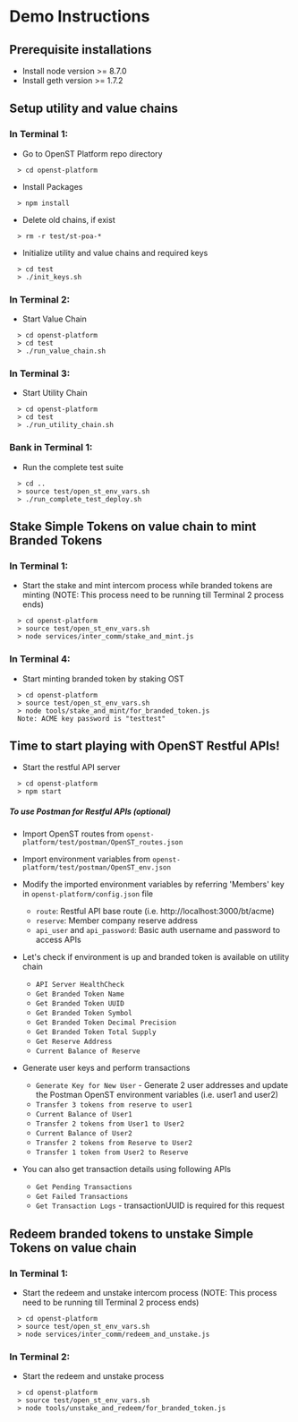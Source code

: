 # Demo Instructions

## Prerequisite installations 

* Install node version >= 8.7.0
* Install geth version >= 1.7.2

## Setup utility and value chains 

### In Terminal 1:

* Go to OpenST Platform repo directory
```
  > cd openst-platform 
```

* Install Packages
```
  > npm install
```

* Delete old chains, if exist
```
  > rm -r test/st-poa-*
```

* Initialize utility and value chains and required keys
```
  > cd test
  > ./init_keys.sh
```
  
### In Terminal 2:

* Start Value Chain
```
  > cd openst-platform
  > cd test
  > ./run_value_chain.sh
```
  
### In Terminal 3:

* Start Utility Chain
```
  > cd openst-platform
  > cd test
  > ./run_utility_chain.sh
```
  
### Bank in Terminal 1:
* Run the complete test suite
```
  > cd ..
  > source test/open_st_env_vars.sh
  > ./run_complete_test_deploy.sh
```
  
## Stake Simple Tokens on value chain to mint Branded Tokens

### In Terminal 1:
* Start the stake and mint intercom process while branded tokens are minting (NOTE: This process need to be running till Terminal 2 process ends)
```
  > cd openst-platform
  > source test/open_st_env_vars.sh
  > node services/inter_comm/stake_and_mint.js
```

### In Terminal 4:
* Start minting branded token by staking OST
```
  > cd openst-platform
  > source test/open_st_env_vars.sh
  > node tools/stake_and_mint/for_branded_token.js
  Note: ACME key password is "testtest"
```
  
## Time to start playing with OpenST Restful APIs!

* Start the restful API server
```
  > cd openst-platform
  > npm start
```
  
##### To use Postman for Restful APIs (optional)  

* Import OpenST routes from ``openst-platform/test/postman/OpenST_routes.json``

* Import environment variables from ``openst-platform/test/postman/OpenST_env.json``
 
* Modify the imported environment variables by referring 'Members' key in ``openst-platform/config.json`` file
  * ``route``: Restful API base route (i.e. http://localhost:3000/bt/acme)
  * ``reserve``: Member company reserve address
  * ``api_user`` and ``api_password``: Basic auth username and password to access APIs

* Let's check if environment is up and branded token is available on utility chain
  * ``API Server HealthCheck``
  * ``Get Branded Token Name`` 
  * ``Get Branded Token UUID``
  * ``Get Branded Token Symbol``
  * ``Get Branded Token Decimal Precision``
  * ``Get Branded Token Total Supply``
  * ``Get Reserve Address``
  * ``Current Balance of Reserve``
  
* Generate user keys and perform transactions
  * ``Generate Key for New User`` - Generate 2 user addresses and update the Postman OpenST environment variables (i.e. user1 and user2)
  * ``Transfer 3 tokens from reserve to user1``
  * ``Current Balance of User1``
  * ``Transfer 2 tokens from User1 to User2``
  * ``Current Balance of User2``
  * ``Transfer 2 tokens from Reserve to User2``
  * ``Transfer 1 token from User2 to Reserve``
  
* You can also get transaction details using following APIs
  * ``Get Pending Transactions``
  * ``Get Failed Transactions``
  * ``Get Transaction Logs`` - transactionUUID is required for this request 


## Redeem branded tokens to unstake Simple Tokens on value chain 

### In Terminal 1:
* Start the redeem and unstake intercom process (NOTE: This process need to be running till Terminal 2 process ends)
```
  > cd openst-platform
  > source test/open_st_env_vars.sh
  > node services/inter_comm/redeem_and_unstake.js
``` 

### In Terminal 2:
* Start the redeem and unstake process
```
  > cd openst-platform
  > source test/open_st_env_vars.sh
  > node tools/unstake_and_redeem/for_branded_token.js
```
